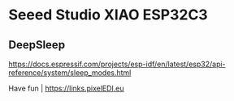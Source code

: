 # Seeed Studio XIAO ESP32C3
## DeepSleep
https://docs.espressif.com/projects/esp-idf/en/latest/esp32/api-reference/system/sleep_modes.html

Have fun | https://links.pixelEDI.eu